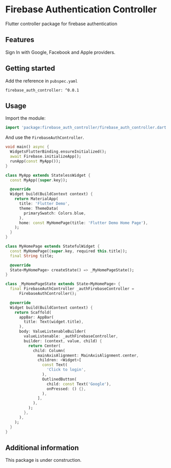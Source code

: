 <!--
This README describes the package. If you publish this package to pub.dev,
this README's contents appear on the landing page for your package.

For information about how to write a good package README, see the guide for
[writing package pages](https://dart.dev/guides/libraries/writing-package-pages).

For general information about developing packages, see the Dart guide for
[creating packages](https://dart.dev/guides/libraries/create-library-packages)
and the Flutter guide for
[developing packages and plugins](https://flutter.dev/developing-packages).
-->

# Firebase Authentication Controller

Flutter controller package for firebase authentication

## Features

Sign In with Google, Facebook and Apple providers.

## Getting started

Add the reference in `pubspec.yaml`

```
firebase_auth_controller: ^0.0.1
```

## Usage

Import the module:

```dart
import 'package:firebase_auth_controller/firebase_auth_controller.dart';
```

And use the `FirebaseAuthController`.


```dart
void main() async {
  WidgetsFlutterBinding.ensureInitialized();
  await Firebase.initializeApp();
  runApp(const MyApp());
}

class MyApp extends StatelessWidget {
  const MyApp({super.key});

  @override
  Widget build(BuildContext context) {
    return MaterialApp(
      title: 'Flutter Demo',
      theme: ThemeData(
        primarySwatch: Colors.blue,
      ),
      home: const MyHomePage(title: 'Flutter Demo Home Page'),
    );
  }
}

class MyHomePage extends StatefulWidget {
  const MyHomePage({super.key, required this.title});
  final String title;

  @override
  State<MyHomePage> createState() => _MyHomePageState();
}

class _MyHomePageState extends State<MyHomePage> {
  final FirebaseAuthController _authFirebaseController =
      FirebaseAuthController();

  @override
  Widget build(BuildContext context) {
    return Scaffold(
      appBar: AppBar(
        title: Text(widget.title),
      ),
      body: ValueListenableBuilder(
        valueListenable: _authFirebaseController,
        builder: (context, value, child) {
          return Center(
            child: Column(
              mainAxisAlignment: MainAxisAlignment.center,
              children: <Widget>[
                const Text(
                  'Click to login',
                ),
                OutlinedButton(
                  child: const Text('Google'),
                  onPressed: () {},
                ),
              ],
            ),
          );
        },
      ),
    );
  }
}
```

## Additional information

This package is under construction.
